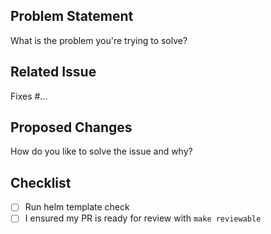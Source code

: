 ## Problem Statement

What is the problem you're trying to solve?

## Related Issue

Fixes #...

## Proposed Changes

How do you like to solve the issue and why?

## Checklist
- [ ] Run helm template check
- [ ] I ensured my PR is ready for review with `make reviewable`
